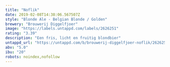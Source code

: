 ```yaml
---
title: "Noflik"
date: 2019-02-08T14:38:06.567507Z
style: "Blonde Ale - Belgian Blonde / Golden"
brewery: "Brouwerij Diggelfjoer"
image: "https://labels.untappd.com/labels/2626251"
rating: "3.39"
description: "Een fris, licht en fruitig blondbier"
untappd_url: "https://untappd.com/b/brouwerij-diggelfjoer-noflik/2626251"
abv: "5.0"
ibu: "20"
robots: noindex,nofollow
---
```

